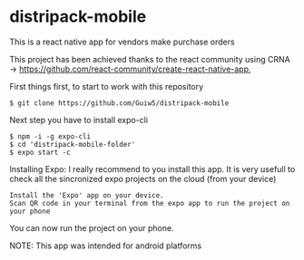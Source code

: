 # distripack-mobile
This is a react native app for vendors make purchase orders

This project has been achieved thanks to the react community
using CRNA -> https://github.com/react-community/create-react-native-app, 


First things first, to start to work with this repository
```
$ git clone https://github.com/Guiw5/distripack-mobile

```
Next step you have to install expo-cli
```
$ npm -i -g expo-cli
$ cd 'distripack-mobile-folder'
$ expo start -c
```

Installing Expo: 
  I really recommend to you install this app. 
  It is very usefull to check all the sincronized expo projects on the cloud (from your device)
```
Install the 'Expo' app on your device.
Scan QR code in your terminal from the expo app to run the project on your phone
```

You can now run the project on your phone.


NOTE: This app was intended for android platforms
